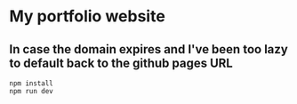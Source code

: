 # My portfolio website

## In case the domain expires and I've been too lazy to default back to the github pages URL
```
npm install
npm run dev
```

